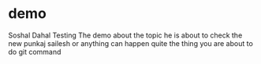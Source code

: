 # demo

Soshal Dahal Testing The demo about the topic he is about to check the new punkaj sailesh or 
anything can happen quite the thing you are about to do git command 